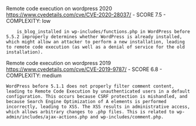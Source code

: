 Remote code execution on wordpress 2020 https://www.cvedetails.com/cve/CVE-2020-28037/ - SCORE 7.5 - COMPLEXITY: low
        
        is_blog_installed in wp-includes/functions.php in WordPress before 5.5.2 improperly determines whether WordPress is already installed, which might allow an attacker to perform a new installation, leading to remote code execution (as well as a denial of service for the old installation).

Remote code execution on wordpress 2019 https://www.cvedetails.com/cve/CVE-2019-9787/ - SCORE 6.8 - COMPLEXITY: medium

    WordPress before 5.1.1 does not properly filter comment content, leading to Remote Code Execution by unauthenticated users in a default configuration. This occurs because CSRF protection is mishandled, and because Search Engine Optimization of A elements is performed incorrectly, leading to XSS. The XSS results in administrative access, which allows arbitrary changes to .php files. This is related to wp-admin/includes/ajax-actions.php and wp-includes/comment.php.